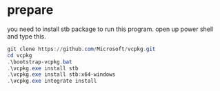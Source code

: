 # prepare

you need to install stb package to run this program.
open up power shell and type this.

```powershell
git clone https://github.com/Microsoft/vcpkg.git
cd vcpkg
.\bootstrap-vcpkg.bat
.\vcpkg.exe install stb
.\vcpkg.exe install stb:x64-windows
.\vcpkg.exe integrate install
```